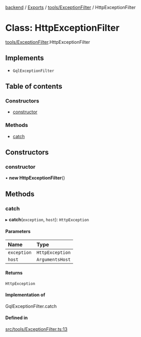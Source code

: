 [backend](../README.md) / [Exports](../modules.md) / [tools/ExceptionFilter](../modules/tools_ExceptionFilter.md) / HttpExceptionFilter

# Class: HttpExceptionFilter

[tools/ExceptionFilter](../modules/tools_ExceptionFilter.md).HttpExceptionFilter

## Implements

- `GqlExceptionFilter`

## Table of contents

### Constructors

- [constructor](tools_ExceptionFilter.HttpExceptionFilter.md#constructor)

### Methods

- [catch](tools_ExceptionFilter.HttpExceptionFilter.md#catch)

## Constructors

### constructor

• **new HttpExceptionFilter**()

## Methods

### catch

▸ **catch**(`exception`, `host`): `HttpException`

#### Parameters

| Name | Type |
| :------ | :------ |
| `exception` | `HttpException` |
| `host` | `ArgumentsHost` |

#### Returns

`HttpException`

#### Implementation of

GqlExceptionFilter.catch

#### Defined in

[src/tools/ExceptionFilter.ts:13](https://github.com/GQDeltex/ft_transcendence/blob/95a7401/backend/src/tools/ExceptionFilter.ts#L13)
